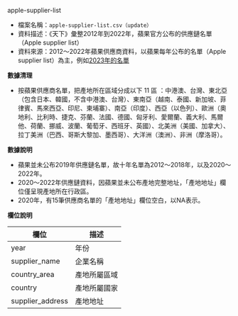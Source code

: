 apple-supplier-list

- 檔案名稱：`apple-supplier-list.csv（update）`
- 資料描述：《天下》彙整2012年到2022年，蘋果官方公布的供應鏈名單（Apple supplier list）
- 資料來源：2012～2022年蘋果供應商資料，以蘋果每年公布的名單（Apple supplier list）為主，例如[2023年的名單](https://www.apple.com/supplier-responsibility/)

**數據清理**
- 按蘋果供應商名單，把產地所在區域分成以下 11 區 ：中港澳、台灣、東北亞（包含日本、韓國，不含中港澳、台灣）、東南亞（越南、泰國、新加坡、菲律賓、馬來西亞、印尼、柬埔寨）、南亞（印度）、西亞（以色列）、歐洲（奧地利、比利時、捷克、芬蘭、法國、德國、匈牙利、愛爾蘭、義大利、馬爾他、荷蘭、挪威、波蘭、葡萄牙、西班牙、英國）、北美洲（美國、加拿大）、拉丁美洲（巴西、哥斯大黎加、墨西哥）、大洋洲（澳洲）、非洲（摩洛哥）。

**數據說明**
- 蘋果並未公布2019年供應鏈名單，故十年名單為2012～2018年，以及2020～2022年。
- 2020～2022年供應鏈資料，因蘋果並未公布產地完整地址，「產地地址」欄位僅呈現產地所在行政區。
- 2020年，有15筆供應商名單的「產地地址」欄位空白，以NA表示。

**欄位說明**

| 欄位 | 描述|
| -------- | -------- |
| year     |   年份    |
| supplier_name     | 企業名稱    |
| country_area     |  產地所屬區域     |
| country     |  產地所屬國家     |
| supplier_address    | 產地地址     |
